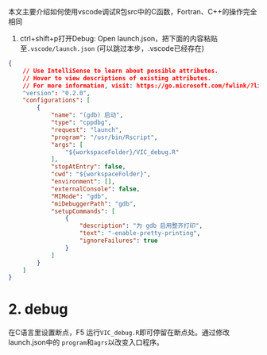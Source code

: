 本文主要介绍如何使用vscode调试R包src中的C函数，Fortran、C++的操作完全相同

1. ctrl+shift+p打开Debug: Open launch.json，把下面的内容粘贴至`.vscode/launch.json` 
(可以跳过本步，.vscode已经存在)

```json
{
    // Use IntelliSense to learn about possible attributes.
    // Hover to view descriptions of existing attributes.
    // For more information, visit: https://go.microsoft.com/fwlink/?linkid=830387
    "version": "0.2.0",
    "configurations": [
        {
            "name": "(gdb) 启动",
            "type": "cppdbg",
            "request": "launch",
            "program": "/usr/bin/Rscript",
            "args": [
                "${workspaceFolder}/VIC_debug.R"
            ],
            "stopAtEntry": false,
            "cwd": "${workspaceFolder}",
            "environment": [],
            "externalConsole": false,
            "MIMode": "gdb",
            "miDebuggerPath": "gdb",
            "setupCommands": [
                {
                    "description": "为 gdb 启用整齐打印",
                    "text": "-enable-pretty-printing",
                    "ignoreFailures": true
                }
            ]
        }
    ]
}
```

# 2. debug
在C语言里设置断点，F5 运行`VIC_debug.R`即可停留在断点处。通过修改launch.json中的
`program`和`agrs`以改变入口程序。
